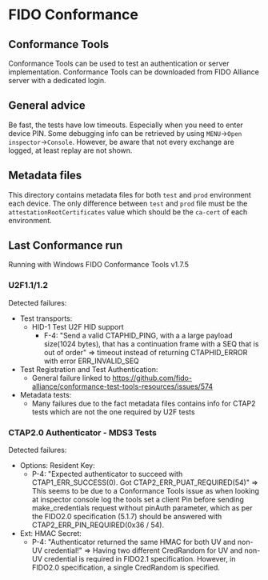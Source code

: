# FIDO Conformance

## Conformance Tools

Conformance Tools can be used to test an authentication or server implementation.
Conformance Tools can be downloaded from FIDO Alliance server with a dedicated login.

## General advice

Be fast, the tests have low timeouts. Especially when you need to enter device PIN.
Some debugging info can be retrieved by using `MENU`->`Open inspector`->`Console`. However, be aware that not every exchange are logged, at least replay are not shown. 

## Metadata files

This directory contains metadata files for both `test` and `prod` environment each device.
The only difference between `test` and `prod` file must be the `attestationRootCertificates` value which should be the `ca-cert` of each environment.

## Last Conformance run

Running with Windows FIDO Conformance Tools v1.7.5

### U2F1.1/1.2

Detected failures:
- Test transports:
	+ HID-1 Test U2F HID support
		* F-4: "Send a valid CTAPHID_PING, with a a large payload size(1024 bytes), that has a continuation frame with a SEQ that is out of order"
		  => timeout instead of returning CTAPHID_ERROR with error ERR_INVALID_SEQ
- Test Registration and Test Authentication:
	+ General failure linked to https://github.com/fido-alliance/conformance-test-tools-resources/issues/574
- Metadata tests:
	+ Many failures due to the fact metadata files contains info for CTAP2 tests which are not the one required by U2F tests


### CTAP2.0 Authenticator - MDS3 Tests

Detected failures:
- Options: Resident Key:
	+ P-4: "Expected authenticator to succeed with CTAP1_ERR_SUCCESS(0). Got CTAP2_ERR_PUAT_REQUIRED(54)"
	=> This seems to be due to a Conformance Tools issue as when looking at inspector  console log the tools set a client Pin before sending make_credentials request without pinAuth parameter, which as per the FIDO2.0 specification (5.1.7) should be answered with CTAP2_ERR_PIN_REQUIRED(0x36 / 54).
- Ext: HMAC Secret:
	+ P-4: "Authenticator returned the same HMAC for both UV and non-UV credential!"
	=> Having two different CredRandom for UV and non-UV credential is required in FIDO2.1 specification. However, in FIDO2.0 specification, a single CredRandom is specified.
